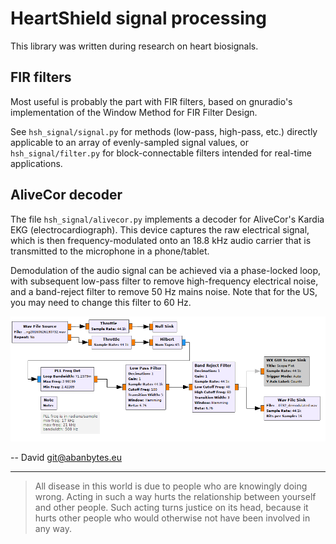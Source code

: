 # HeartShield signal processing

This library was written during research on heart biosignals.

## FIR filters
Most useful is probably the part with FIR filters, based on gnuradio's implementation of the Window Method for FIR Filter Design.

See `hsh_signal/signal.py` for methods (low-pass, high-pass, etc.) directly applicable to an array of evenly-sampled signal values, or `hsh_signal/filter.py` for block-connectable filters intended for real-time applications.

## AliveCor decoder
The file `hsh_signal/alivecor.py` implements a decoder for AliveCor's Kardia EKG (electrocardiograph). This device captures the raw electrical signal, which is then frequency-modulated onto an 18.8 kHz audio carrier that is transmitted to the microphone in a phone/tablet.

Demodulation of the audio signal can be achieved via a phase-locked loop, with subsequent low-pass filter to remove high-frequency electrical noise, and a band-reject filter to remove 50 Hz mains noise. Note that for the US, you may need to change this filter to 60 Hz.

![Kardia EKG demodulator filter chain in gnuradio](pll-demod.png)

-- David <git@abanbytes.eu>

---

> All disease in this world is due to people who are knowingly doing wrong. 
> Acting in such a way hurts the relationship between yourself and other people.
> Such acting turns justice on its head, because it hurts other people who would otherwise not have been involved in any way.
